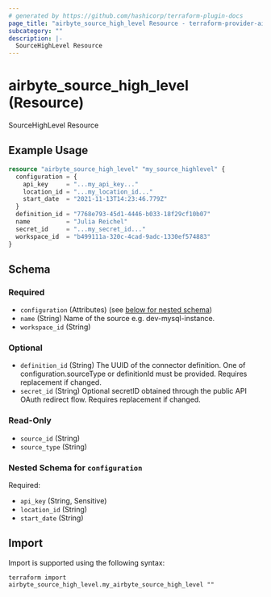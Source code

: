 ```yaml
---
# generated by https://github.com/hashicorp/terraform-plugin-docs
page_title: "airbyte_source_high_level Resource - terraform-provider-airbyte"
subcategory: ""
description: |-
  SourceHighLevel Resource
---
```


# airbyte_source_high_level (Resource)

SourceHighLevel Resource

## Example Usage

```terraform
resource "airbyte_source_high_level" "my_source_highlevel" {
  configuration = {
    api_key     = "...my_api_key..."
    location_id = "...my_location_id..."
    start_date  = "2021-11-13T14:23:46.779Z"
  }
  definition_id = "7768e793-45d1-4446-b033-18f29cf10b07"
  name          = "Julia Reichel"
  secret_id     = "...my_secret_id..."
  workspace_id  = "b499111a-320c-4cad-9adc-1330ef574883"
}
```

<!-- schema generated by tfplugindocs -->
## Schema

### Required

- `configuration` (Attributes) (see [below for nested schema](#nestedatt--configuration))
- `name` (String) Name of the source e.g. dev-mysql-instance.
- `workspace_id` (String)

### Optional

- `definition_id` (String) The UUID of the connector definition. One of configuration.sourceType or definitionId must be provided. Requires replacement if changed.
- `secret_id` (String) Optional secretID obtained through the public API OAuth redirect flow. Requires replacement if changed.

### Read-Only

- `source_id` (String)
- `source_type` (String)

<a id="nestedatt--configuration"></a>
### Nested Schema for `configuration`

Required:

- `api_key` (String, Sensitive)
- `location_id` (String)
- `start_date` (String)

## Import

Import is supported using the following syntax:

```shell
terraform import airbyte_source_high_level.my_airbyte_source_high_level ""
```
